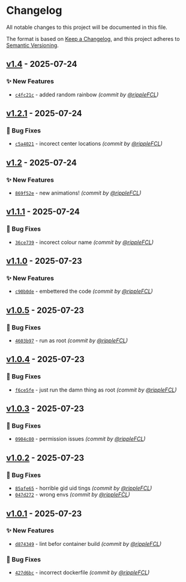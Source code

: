 # Changelog
All notable changes to this project will be documented in this file.

The format is based on [Keep a Changelog](https://keepachangelog.com/en/1.0.0/),
and this project adheres to [Semantic Versioning](https://semver.org/spec/v2.0.0.html).

## [v1.4] - 2025-07-24
### :sparkles: New Features
- [`c4fc21c`](https://github.com/rippleFCL/mqttsensehat/commit/c4fc21c63313cf10aab02dd806213dd4f9ba36b3) - added random rainbow *(commit by [@rippleFCL](https://github.com/rippleFCL))*


## [v1.2.1] - 2025-07-24
### :bug: Bug Fixes
- [`c5a4021`](https://github.com/rippleFCL/mqttsensehat/commit/c5a40214e1d0efe92b9b96acafac4aac1ecccb6a) - incorect center locations *(commit by [@rippleFCL](https://github.com/rippleFCL))*


## [v1.2] - 2025-07-24
### :sparkles: New Features
- [`869f52e`](https://github.com/rippleFCL/mqttsensehat/commit/869f52eae074baef97c4d40937f10c9ca9e48b98) - new animations! *(commit by [@rippleFCL](https://github.com/rippleFCL))*


## [v1.1.1] - 2025-07-24
### :bug: Bug Fixes
- [`36ce739`](https://github.com/rippleFCL/mqttsensehat/commit/36ce73932dd159de18fb5168fd445f8be78d62c1) - incorect colour name *(commit by [@rippleFCL](https://github.com/rippleFCL))*


## [v1.1.0] - 2025-07-23
### :sparkles: New Features
- [`c90b0de`](https://github.com/rippleFCL/mqttsensehat/commit/c90b0de222747a735dc04124e383108276788a9b) - embettered the code *(commit by [@rippleFCL](https://github.com/rippleFCL))*


## [v1.0.5] - 2025-07-23
### :bug: Bug Fixes
- [`4603b97`](https://github.com/rippleFCL/mqttsensehat/commit/4603b97b49d5dd645b07ee909535a90aa9cb810c) - run as root *(commit by [@rippleFCL](https://github.com/rippleFCL))*


## [v1.0.4] - 2025-07-23
### :bug: Bug Fixes
- [`f6ce5fe`](https://github.com/rippleFCL/mqttsensehat/commit/f6ce5fe7165aaeff8735dbe1c99dd9335b847190) - just run the damn thing as root *(commit by [@rippleFCL](https://github.com/rippleFCL))*


## [v1.0.3] - 2025-07-23
### :bug: Bug Fixes
- [`0904c80`](https://github.com/rippleFCL/mqttsensehat/commit/0904c802c5a2b0d94f13992a0fe2e09f472e1518) - permission issues *(commit by [@rippleFCL](https://github.com/rippleFCL))*


## [v1.0.2] - 2025-07-23
### :bug: Bug Fixes
- [`85afe65`](https://github.com/rippleFCL/mqttsensehat/commit/85afe6589e53de075eb4e3cf9e4ce3f00cc85be6) - horrible gid uid tings *(commit by [@rippleFCL](https://github.com/rippleFCL))*
- [`047d272`](https://github.com/rippleFCL/mqttsensehat/commit/047d272d8f70b3f163b440680c4b5d08f2d01467) - wrong envs *(commit by [@rippleFCL](https://github.com/rippleFCL))*


## [v1.0.1] - 2025-07-23
### :sparkles: New Features
- [`d874349`](https://github.com/rippleFCL/mqttsensehat/commit/d87434930d0f36def5b8ec67382f7011738c0621) - lint befor container build *(commit by [@rippleFCL](https://github.com/rippleFCL))*

### :bug: Bug Fixes
- [`427d6bc`](https://github.com/rippleFCL/mqttsensehat/commit/427d6bc16dfbe1a0de680c5779c62df4412a0abe) - incorrect dockerfile *(commit by [@rippleFCL](https://github.com/rippleFCL))*

[v1.0.1]: https://github.com/rippleFCL/mqttsensehat/compare/v1.0.0...v1.0.1
[v1.0.2]: https://github.com/rippleFCL/mqttsensehat/compare/v1.0.1...v1.0.2
[v1.0.3]: https://github.com/rippleFCL/mqttsensehat/compare/v1.0.2...v1.0.3
[v1.0.4]: https://github.com/rippleFCL/mqttsensehat/compare/v1.0.3...v1.0.4
[v1.0.5]: https://github.com/rippleFCL/mqttsensehat/compare/v1.0.4...v1.0.5
[v1.1.0]: https://github.com/rippleFCL/mqttsensehat/compare/v1.0.5...v1.1.0
[v1.1.1]: https://github.com/rippleFCL/mqttsensehat/compare/v1.1.0...v1.1.1
[v1.2]: https://github.com/rippleFCL/mqttsensehat/compare/v1.1.1...v1.2
[v1.2.1]: https://github.com/rippleFCL/mqttsensehat/compare/v1.2...v1.2.1
[v1.4]: https://github.com/rippleFCL/mqttsensehat/compare/v1.3...v1.4
